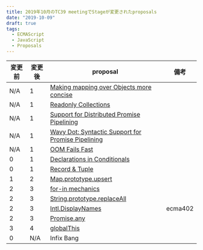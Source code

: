 ```yaml
---
title: 2019年10月のTC39 meetingでStageが変更されたproposals
date: "2019-10-09"
draft: true
tags:
  - ECMAScript
  - JavaScript
  - Proposals
---
```


| 変更前 | 変更後 | proposal                                                                                          | 備考    |
| ------ | ------ | ------------------------------------------------------------------------------------------------- | ------- |
| N/A    | 1      | [Making mapping over Objects more concise](https://github.com/tc39/proposal-object-map)           |         |
| N/A    | 1      | [Readonly Collections](https://github.com/Agoric/proposal-readonly-collections)                   |         |
| N/A    | 1      | [Support for Distributed Promise Pipelining](https://github.com/Agoric/proposal-eventual-send)    |         |
| N/A    | 1      | [Wavy Dot: Syntactic Support for Promise Pipelining](https://github.com/Agoric/proposal-wavy-dot) |         |
| N/A    | 1      | [OOM Fails Fast](https://github.com/Agoric/proposal-oom-fails-fast)                               |         |
| 0      | 1      | [Declarations in Conditionals](https://github.com/tc39/proposal-Declarations-in-Conditionals)     |         |
| 0      | 1      | [Record & Tuple](https://github.com/tc39/proposal-record-tuple)                                   |         |
| 1      | 2      | [Map.prototype.upsert](https://github.com/thumbsupep/proposal-upsert)                             |         |
| 2      | 3      | [for-in mechanics](https://github.com/bakkot/for-in-exploration)                                  |         |
| 2      | 3      | [String.prototype.replaceAll](https://github.com/tc39/proposal-string-replaceall)                 |         |
| 2      | 3      | [Intl.DisplayNames](https://github.com/tc39-transfer/proposal-intl-displaynames)                  | ecma402 |
| 2      | 3      | [Promise.any](https://github.com/tc39/proposal-promise-any)                                       |         |
| 3      | 4      | [globalThis](https://github.com/tc39/proposal-global)                                             |         |
| 0      | N/A    | Infix Bang                                                                                        |         |
